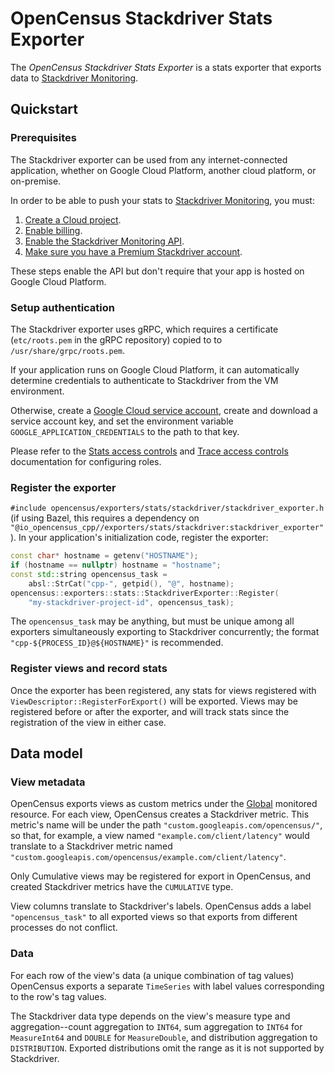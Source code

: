 # OpenCensus Stackdriver Stats Exporter

The *OpenCensus Stackdriver Stats Exporter* is a stats exporter that exports
data to [Stackdriver Monitoring](stackdriver-monitoring).

## Quickstart

### Prerequisites

The Stackdriver exporter can be used from any internet-connected application,
whether on Google Cloud Platform, another cloud platform, or on-premise.

In order to be able to push your stats to [Stackdriver Monitoring](stackdriver-monitoring), you must:
1. [Create a Cloud project](https://support.google.com/cloud/answer/6251787?hl=en).
2. [Enable billing](https://support.google.com/cloud/answer/6288653#new-billing).
3. [Enable the Stackdriver Monitoring API](https://app.google.stackdriver.com/).
4. [Make sure you have a Premium Stackdriver account](https://cloud.google.com/monitoring/accounts/tiers).

These steps enable the API but don't require that your app is hosted on Google Cloud Platform.

### Setup authentication

The Stackdriver exporter uses gRPC, which requires a certificate
(`etc/roots.pem` in the gRPC repository) copied to
to `/usr/share/grpc/roots.pem`.

If your application runs on Google Cloud Platform, it can automatically
determine credentials to authenticate to Stackdriver from the VM environment.

Otherwise, create a
[Google Cloud service account](https://cloud.google.com/iam/docs/creating-managing-service-accounts),
create and download a service account key,
and set the environment variable `GOOGLE_APPLICATION_CREDENTIALS` to the path to
that key.

Please refer to the [Stats access controls](https://cloud.google.com/monitoring/access-control)
and [Trace access controls](https://cloud.google.com/trace/docs/iam)
documentation for configuring roles.

### Register the exporter

`#include opencensus/exporters/stats/stackdriver/stackdriver_exporter.h` (if
using Bazel, this requires a dependency on
`"@io_opencensus_cpp//exporters/stats/stackdriver:stackdriver_exporter"`).
In your application's initialization code, register the exporter:
```c++
const char* hostname = getenv("HOSTNAME");
if (hostname == nullptr) hostname = "hostname";
const std::string opencensus_task =
    absl::StrCat("cpp-", getpid(), "@", hostname);
opencensus::exporters::stats::StackdriverExporter::Register(
    "my-stackdriver-project-id", opencensus_task);
```
The `opencensus_task` may be anything, but must be unique among all exporters
simultaneously exporting to Stackdriver concurrently; the format
`"cpp-${PROCESS_ID}@${HOSTNAME}"` is recommended.

### Register views and record stats

Once the exporter has been registered, any stats for views registered with
`ViewDescriptor::RegisterForExport()` will be exported. Views may be registered
before or after the exporter, and will track stats since the registration of the
view in either case.

## Data model

### View metadata

OpenCensus exports views as custom metrics under the
[Global](https://cloud.google.com/monitoring/api/resources#tag_global)
monitored resource. For each view, OpenCensus creates a Stackdriver metric. This
metric's name will be under the path `"custom.googleapis.com/opencensus/"`, so
that, for example, a view named `"example.com/client/latency"` would translate
to a Stackdriver metric named
`"custom.googleapis.com/opencensus/example.com/client/latency"`.

Only Cumulative views may be registered for export in OpenCensus, and created
Stackdriver metrics have the `CUMULATIVE` type.

View columns translate to Stackdriver's labels. OpenCensus adds a label
`"opencensus_task"` to all exported views so that exports from different
processes do not conflict.

### Data

For each row of the view's data (a unique combination of tag values) OpenCensus
exports a separate `TimeSeries` with label values corresponding to the row's tag
values.

The Stackdriver data type depends on the
view's measure type and aggregation--count aggregation to `INT64`, sum
aggregation to `INT64` for `MeasureInt64` and `DOUBLE` for `MeasureDouble`, and
distribution aggregation to `DISTRIBUTION`. Exported distributions omit the
range as it is not supported by Stackdriver.
